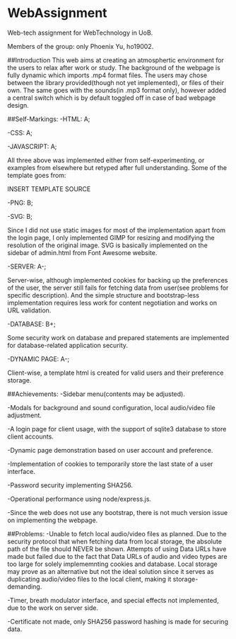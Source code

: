 # WebAssignment
Web-tech assignment for WebTechnology in UoB.

Members of the group: only Phoenix Yu, ho19002.

##Introduction
This web aims at creating an atmosphertic environment for the users to relax after work or study. The background of the webpage is fully dynamic which imports .mp4 format files. The users may chose between the library provided(though not yet implemented), or files of their own. The same goes with the sounds(in .mp3 format only), however added a central switch which is by default toggled off in case of bad webpage design.

##Self-Markings:
-HTML: A;

-CSS: A;

-JAVASCRIPT: A;

All three above was implemented either from self-experimenting, or examples from elsewhere but retyped after full understanding.
Some of the template goes from:

INSERT TEMPLATE SOURCE

-PNG: B;

-SVG: B;

Since I did not use static images for most of the implementation apart from the login page, I only implemented GIMP for resizing and modifying the resolution of the original image. SVG is basically implemented on the sidebar of admin.html from Font Awesome website.

-SERVER: A-;

Server-wise, although implemented cookies for backing up the preferences of the user, the server still fails for fetching data from user(see problems for specific description). And the simple structure and bootstrap-less implementation requires less work for content negotiation and works on URL validation.

-DATABASE: B+;

Some security work on database and prepared statements are implemented for database-related application security.

-DYNAMIC PAGE: A-;

Client-wise, a template html is created for valid users and their preference storage.


##Achievements:
-Sidebar menu(contents may be adjusted).

-Modals for background and sound configuration, local audio/video file adjustment.

-A login page for client usage, with the support of sqlite3 database to store client accounts.

-Dynamic page demonstration based on user account and preference.

-Implementation of cookies to temporarily store the last state of a user interface.

-Password security implementing SHA256.

-Operational performance using node/express.js.

-Since the web does not use any bootstrap, there is not much version issue on implementing the webpage.


##Problems:
-Unable to fetch local audio/video files as planned. Due to the security protocol that when fetching data from local storage, the absolute path of the file should NEVER be shown. Attempts of using Data URLs have made but failed due to the fact that Data URLs of audio and video types are too large for solely implememnting cookies and database. Local storage may prove as an alternative but not the ideal solution since it serves as duplicating audio/video files to the local client, making it storage-demanding.

-Timer, breath modulator interface, and special effects not implemented, due to the work on server side.

-Certificate not made, only SHA256 password hashing is made for securing data.
